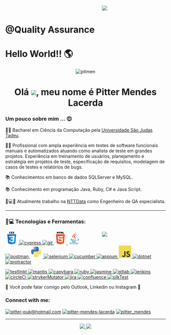 <img align="right" width="200px" style="margin-top:-20px" src="https://user-images.githubusercontent.com/22378340/173125478-e6206125-8037-40fb-a85b-12819d1c2b0a.jpeg">
<h1>  @Quality Assurance </h1>
<h1>  Hello World!! 🌎 </h1>

<p align="center"> <img src="https://komarev.com/ghpvc/?username=pitmen&label=Profile%20views&color=0e75b6&style=flat" alt="pitmen" /> </p>

<h1 align = "center"> Olá <img src="https://media.giphy.com/media/hvRJCLFzcasrR4ia7z/giphy.gif" width="10px">, meu nome é Pitter Mendes Lacerda</h1>

### Um pouco sobre mim ... 😍

👨‍🎓 Bacharel em Ciência da Computação pela [Universidade São Judas Tadeu](https://www.usjt.br/).

🧑‍💻 Profissional com ampla experiência em testes de software funcionais manuais e automatizados atuando como analista de teste em grandes projetos. 
Experiência em treinamento de usuários, planejamento e estratégia em projetos de teste, especificação de requisitos, modelagem de casos de testes e relatórios de bugs. 

📚 Conhecimentos em banco de dados SQLServer e MySQL. 

📚 Conhecimento em programação Java, Ruby, C# e Java Script. 

🧑💻🚀 Atualmente trabalho na [NTTData](https://www.nttdata.com/global/en/) como Engenheiro de QA especialista.
 
******

### 🚀💻 Tecnologias e Ferramentas:

<img width="200px" align="right" src="https://user-images.githubusercontent.com/22378340/173125481-162d529e-f0a7-46ac-a562-21be2ca077aa.jpeg">

<p align="left"> 
 <a href="https://www.w3schools.com/css/" target="_blank" rel="noreferrer"> <img src="https://raw.githubusercontent.com/devicons/devicon/master/icons/css3/css3-original-wordmark.svg" alt="css3" width="40" height="40"/> </a> 
 <a href="https://www.cypress.io" target="_blank" rel="noreferrer"> <img src="https://raw.githubusercontent.com/simple-icons/simple-icons/6e46ec1fc23b60c8fd0d2f2ff46db82e16dbd75f/icons/cypress.svg" alt="cypress" width="40" height="40"/> </a> <a href="https://git-scm.com/" target="_blank" rel="noreferrer"> <img src="https://www.vectorlogo.zone/logos/git-scm/git-scm-icon.svg" alt="git" width="40" height="40"/> </a> 
 <a href="https://www.w3.org/html/" target="_blank" rel="noreferrer"> <img src="https://raw.githubusercontent.com/devicons/devicon/master/icons/html5/html5-original-wordmark.svg" alt="html5" width="40" height="40"/> </a> <a href="https://www.java.com" target="_blank" rel="noreferrer"> <img src="https://raw.githubusercontent.com/devicons/devicon/master/icons/java/java-original.svg" alt="java" width="40" height="40"/> </a> 
 <a href="https://postman.com" target="_blank" rel="noreferrer"> <img src="https://www.vectorlogo.zone/logos/getpostman/getpostman-icon.svg" alt="postman" width="40" height="40"/> </a> <a href="https://www.python.org" target="_blank" rel="noreferrer"> <img src="https://raw.githubusercontent.com/devicons/devicon/master/icons/python/python-original.svg" alt="python" width="40" height="40"/> </a> 
 <a href="https://www.selenium.dev" target="_blank" rel="noreferrer"> <img src="https://raw.githubusercontent.com/detain/svg-logos/780f25886640cef088af994181646db2f6b1a3f8/svg/selenium-logo.svg" alt="selenium" width="40" height="40"/> </a> 
 <a href="https://cucumber.io" target="_blank" rel="noreferrer"> <img src="https://cdn.jsdelivr.net/gh/devicons/devicon/icons/cucumber/cucumber-plain.svg" alt="cucumber" width="40" height="40"/> </a> <a href="http://appium.io" target="_blank" rel="noreferrer"> <img src="https://raw.githubusercontent.com/openjs-foundation/artwork/ac43961d1157f973c54f210cf5e0c9c45e3d3f10/projects/appium/appium-logo-stacked-grayscale.svg" alt="appium" width="40" height="40"/> </a> 
 <a href="https://developer.mozilla.org/en-US/docs/Web/JavaScript" target="_blank" rel="noreferrer"> <img src="https://raw.githubusercontent.com/devicons/devicon/master/icons/javascript/javascript-original.svg" alt="javascript" width="40" height="40"/> </a> 
 <a href="https://dotnet.microsoft.com/en-us/download" target="_blank" rel="noreferrer"> <img src="https://user-images.githubusercontent.com/22378340/173146361-7535e110-8f57-43a7-910e-8de4150152fa.svg" alt="dotnet" width="40" height="40"/> </a>
 <a href="https://www.protractortest.org/#/" target="_blank" rel="noreferrer"> <img src="https://user-images.githubusercontent.com/22378340/173146366-75261bcc-a606-45c1-8827-e5f5034d59e8.svg" alt="protractor" width="40" height="40"/> </a>
 
 <a href="https://testlink.org/" target="_blank" rel="noreferrer"> <img src="https://user-images.githubusercontent.com/22378340/173146369-3f8afb1e-1a09-404c-8b06-2ff76e3b1221.png" alt="testlinkt" width="40" height="40"/> </a>
 <a href="https://www.mantisbt.org/" target="_blank" rel="noreferrer"> <img src="https://user-images.githubusercontent.com/22378340/173146364-6a73eb37-e3e3-4d2d-8f74-8da9e5d86024.jpg" alt="mantis" width="40" height="40"/> </a>
 <a href="https://github.com/teamcapybara/capybara" target="_blank" rel="noreferrer"> <img src="https://user-images.githubusercontent.com/22378340/173149902-3c3132a7-bb60-4eee-865c-f899fb8cf1c2.jpg" alt="capybara" width="40" height="40"/> </a>
 <a href="https://www.ruby-lang.org/pt/documentation/" target="_blank" rel="noreferrer"> <img src="https://www.ruby-lang.org/images/header-ruby-logo.png" alt="ruby" width="40" height="40"/> </a>
 <a href="https://jasmine.github.io/" target="_blank" rel="noreferrer"> <img src="https://user-images.githubusercontent.com/22378340/173148065-ccc72bcc-a3ee-4d7e-9cf0-ee9f5c138e5b.svg" alt="jasmine" width="40" height="40"/> </a>
 <a href="https://gitlab.com/gitlab-org/gitlab" target="_blank" rel="noreferrer"> <img src="https://gitlab.com/uploads/-/system/project/avatar/278964/project_avatar.png?width=64" alt="gitlab" width="40" height="40"/> </a>
 <a href="https://www.jenkins.io/" target="_blank" rel="noreferrer"> <img src="https://user-images.githubusercontent.com/22378340/173148068-9ec3dcec-b130-4d93-9403-8f26a8513d71.svg" alt="jenkins" width="40" height="40"/> </a>
 <a href="https://circleci.com/" target="_blank" rel="noreferrer"> <img src="https://user-images.githubusercontent.com/22378340/173146356-ff1c884d-86d7-47cf-b51a-00b3ca1ef315.svg" alt="circleCi" width="40" height="40"/> </a>
 <a href="https://stryker-mutator.io/" target="_blank" rel="noreferrer"> <img src="https://stryker-mutator.io/images/stryker.svg" alt="strykerMutator" width="40" height="40"/> </a>
 <a href="https://jira.atlassian.com/" target="_blank" rel="noreferrer"> <img src="https://user-images.githubusercontent.com/22378340/173148060-3f7953ff-baff-4616-b8c9-29f554bd3b80.svg" alt="jira" width="40" height="40"/> </a>
 <a href="https://www.atlassian.com/br/software/confluence" target="_blank" rel="noreferrer"> <img src="https://user-images.githubusercontent.com/22378340/173148063-da9ddbe8-a383-4d6a-90a3-aa5ca3dc08b2.svg" alt="confluence" width="40" height="40"/> </a>
 <a href="https://www.microfocus.com/pt-br/products/silk-test/overview" target="_blank" rel="noreferrer"> <img src="https://user-images.githubusercontent.com/22378340/173146368-fbfab707-cf40-44c3-b513-922fb3932d36.png" alt="silkTest" width="40" height="40"/> </a>
</p>


💬 Você pode falar comigo pelo Outlook, Linkedin ou Instagram 🤩


<h3 align="left">Connect with me:</h3>
<p align="left">
<a href=mailto:pitter-puk@hotmail.com?subject="Contato direcionado através do github" target="blank"><img align="center" src="https://user-images.githubusercontent.com/22378340/173155426-1be7cba2-fa57-4112-bef1-3d1a3c2073a5.svg" alt="pitter-puk@hotmail.com" height="30" width="40" /></a>
<a href="https://www.linkedin.com/in/pitter-mendes-lacerda" target="blank"><img align="center" src="https://raw.githubusercontent.com/rahuldkjain/github-profile-readme-generator/master/src/images/icons/Social/linked-in-alt.svg" alt="pitter-mendes-lacerda" height="30" width="40" /></a>
<a href="https://www.instagram.com/pitter_mendes" target="blank"><img align="center" src="https://raw.githubusercontent.com/rahuldkjain/github-profile-readme-generator/master/src/images/icons/Social/instagram.svg" alt="pitter_mendes" height="30" width="40" /></a>
</p>

******

<div align="center">
  <a href="https://github.com/pitmen">
  <img height="160px" display="flex" src="https://github-readme-stats-eight-theta.vercel.app/api?username=pitmen&show_icons=true&theme=algolia&include_all_commits=true&count_private=true"/>
  <img height="160px" display="flex" src="https://github-readme-stats-eight-theta.vercel.app/api/top-langs/?username=pitmen&layout=compact&langs_count=8&theme=algolia"/>
</div>
